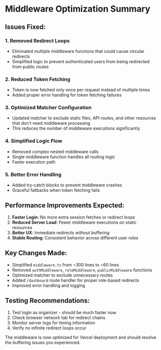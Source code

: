 # Middleware Optimization Summary

## Issues Fixed:

### 1. **Removed Redirect Loops**
- Eliminated multiple middleware functions that could cause circular redirects
- Simplified logic to prevent authenticated users from being redirected from public routes

### 2. **Reduced Token Fetching**
- Token is now fetched only once per request instead of multiple times
- Added proper error handling for token fetching failures

### 3. **Optimized Matcher Configuration**
- Updated matcher to exclude static files, API routes, and other resources that don't need middleware processing
- This reduces the number of middleware executions significantly

### 4. **Simplified Logic Flow**
- Removed complex nested middleware calls
- Single middleware function handles all routing logic
- Faster execution path

### 5. **Better Error Handling**
- Added try-catch blocks to prevent middleware crashes
- Graceful fallbacks when token fetching fails

## Performance Improvements Expected:

1. **Faster Login**: No more extra session fetches or redirect loops
2. **Reduced Server Load**: Fewer middleware executions on static resources
3. **Better UX**: Immediate redirects without buffering
4. **Stable Routing**: Consistent behavior across different user roles

## Key Changes Made:

- Simplified `middleware.ts` from ~300 lines to ~60 lines
- Removed `authMiddleware`, `roleMiddleware`, `publicMiddleware` functions
- Optimized matcher to exclude unnecessary routes
- Added `/dashboard` route handler for proper role-based redirects
- Improved error handling and logging

## Testing Recommendations:

1. Test login as organizer - should be much faster now
2. Check browser network tab for redirect chains
3. Monitor server logs for timing information
4. Verify no infinite redirect loops occur

The middleware is now optimized for Vercel deployment and should resolve the buffering issues you experienced.
